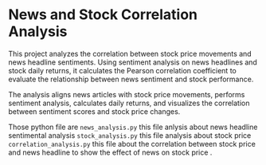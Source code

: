 # News and Stock Correlation Analysis

This project analyzes the correlation between stock price movements and news headline sentiments. Using sentiment analysis on news headlines and stock daily returns, it calculates the Pearson correlation coefficient to evaluate the relationship between news sentiment and stock performance.

The analysis aligns news articles with stock price movements, performs sentiment analysis, calculates daily returns, and visualizes the correlation between sentiment scores and stock price changes.


Those python file are
 ```news_analysis.py``` this file anlysis about news headline sentimental analysis
```stock_analysis.py``` this file analysis about stock price 
``` correlation_analysis.py``` this file about the correlation between stock price and 
news headline to show the effect of news on stock price .